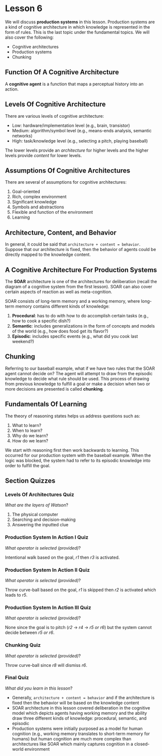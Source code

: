 # Lesson 6

We will discuss **production systems** in this lesson. Production systems are a kind of cognitive architecture in which knowledge is represented in the form of rules. This is the last topic under the fundamental topics. We will also cover the following:

- Cognitive architectures
- Production systems
- Chunking

## Function Of A Cognitive Architecture

A **cognitive agent** is a function that maps a perceptual history into an action.

## Levels Of Cognitive Architecture

There are various levels of cognitive architecture:

- Low: hardware/implementation level (e.g., brain, transistor)
- Medium: algorithm/symbol level (e.g., means-ends analysis, semantic networks)
- High: task/knowledge level (e.g., selecting a pitch, playing baseball)

The lower levels provide an _architecture_ for higher levels and the higher levels provide _content_ for lower levels.

## Assumptions Of Cognitive Architectures

There are several of assumptions for cognitive architectures:

1. Goal-oriented
2. Rich, complex environment
3. Significant knowledge
4. Symbols and abstractions
5. Flexible and function of the environment
6. Learning

## Architecture, Content, and Behavior

In general, it could be said that `architecture + content = behavior`. Suppose that our architecture is fixed, then the behavior of agents could be directly mapped to the knowledge content.

## A Cognitive Architecture For Production Systems

The **SOAR** architecture is one of the architectures for deliberation (recall the diagram of a cognitive system from the first lesson). SOAR can also cover certain aspects of reaction as well as meta-cognition.

SOAR consists of long-term memory and a working memory, where long-term memory contains different kinds of knowledge:

1. **Procedural**: has to do with how to do accomplish certain tasks (e.g., how to cook a specific dish?)
2. **Semantic**: includes generalizations in the form of concepts and models of the world (e.g., how does food get its flavor?)
3. **Episodic**: includes specific events (e.g., what did you cook last weekend?)

## Chunking

Referring to our baseball example, what if we have two rules that the SOAR agent cannot decide on? The agent will attempt to draw from the episodic knowledge to decide what rule should be used. This process of drawing from previous knowledge to fulfill a goal or make a decision when two or more decisions are presented is called **chunking**.

## Fundamentals Of Learning

The theory of reasoning states helps us address questions such as:

1. What to learn?
2. When to learn?
3. Why do we learn?
4. How do we learn?

We start with reasoning first then work backwards to learning. This occurred for our production system with the baseball example. When the logic was blocked, the system had to refer to its episodic knowledge into order to fulfill the goal.

## Section Quizzes

### Levels Of Architectures Quiz

_What are the layers of Watson_?

1. The physical computer
2. Searching and decision-making
3. Answering the inputted clue

### Production System In Action I Quiz

_What operator is selected (provided)_?

Intentional walk based on the goal, _r1_ then _r3_ is activated.

### Production System In Action II Quiz

_What operator is selected (provided)_?

Throw curve-ball based on the goal, _r1_ is skipped then _r2_ is activated which leads to _r5_.

### Production System In Action III Quiz

_What operator is selected (provided)_?

None since the goal is to pitch (_r2_ -> _r4_ -> _r5 or r6_) but the system cannot decide between _r5 or r6_.

### Chunking Quiz

_What operator is selected (provided)_?

Throw curve-ball since _r8_ will dismiss _r6_.

### Final Quiz

_What did you learn in this lesson_?

- Generally, `architecture + content = behavior` and if the architecture is fixed then the behavior will be based on the knowledge content
- SOAR architecture in this lesson covered deliberation in the cognitive model which depicts agents having working memory and the ability draw three different kinds of knowledge: procedural, semantic, and episodic
- Production systems were initially purposed as a model for human cognition (e.g., working memory translates to short-term memory for humans) but human cognition are much more complex than architectures like SOAR which mainly captures cognition in a closed-world environment
